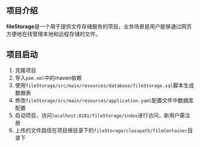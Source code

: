 ## 项目介绍

**fileStorage**是一个用于提供文件存储服务的项目，业务场景是用户能够通过网页方便地在线管理本地和远程存储的文件。

## 项目启动

1. 克隆项目
2. 导入`pom.xml`中的maven依赖
3. 使用`fileStorage/src/main/resources/database/fileStorage.sql`脚本生成数据表
4. 修改`fileStorage/src/main/resources/application.yaml`配置文件中数据库配置
5. 启动项目，访问`localhost:8181/fileStorage/index`进行访问，新用户需注册
6. 上传的文件路径在项目根目录下的`fileStorage/classpath/fileContainer`目录下


